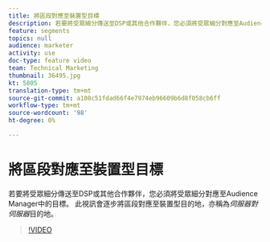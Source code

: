 ```yaml
---
title: 將區段對應至裝置型目標
description: 若要將受眾細分傳送至DSP或其他合作夥伴，您必須將受眾細分對應至Audience Manager中的目標。 此視訊會逐步將區段對應至裝置型目的地，也稱為「伺服器對伺服器」目的地。
feature: segments
topics: null
audience: marketer
activity: use
doc-type: feature video
team: Technical Marketing
thumbnail: 36495.jpg
kt: 5805
translation-type: tm+mt
source-git-commit: a108c51fdad66f4e7974eb96609b6d8f058cb6ff
workflow-type: tm+mt
source-wordcount: '98'
ht-degree: 0%

---
```



# 將區段對應至裝置型目標

若要將受眾細分傳送至DSP或其他合作夥伴，您必須將受眾細分對應至Audience Manager中的目標。 此視訊會逐步將區段對應至裝置型目的地，亦稱為&#x200B;_伺服器對伺服器_&#x200B;目的地。

>[!VIDEO](https://video.tv.adobe.com/v/36495/?quality=12&learn=on)
